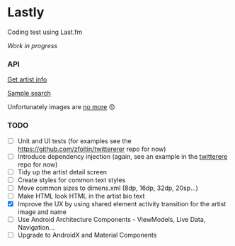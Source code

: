 # Lastly

Coding test using Last.fm

_Work in progress_

### API

[Get artist info](https://www.last.fm/api/show/artist.getInfo)

[Sample search](https://ws.audioscrobbler.com/2.0/?method=artist.getinfo&artist=Cher&api_key=5abe1e36c731df9fe52f884ce99455ec&format=json)

Unfortunately images are [no more](https://getsatisfaction.com/lastfm/topics/api-announcement-dac8oefw5vrxq) 😞

### TODO

- [ ] Unit and UI tests (for examples see the https://github.com/zfoltin/twittererer repo for now)
- [ ] Introduce dependency injection (again, see an example in the [twitterere](https://github.com/zfoltin/twittererer) repo for now)
- [ ] Tidy up the artist detail screen
- [ ] Create styles for common text styles
- [ ] Move common sizes to dimens.xml (8dp, 16dp, 32dp, 20sp...)
- [ ] Make HTML look HTML in the artist bio text
- [x] Improve the UX by using shared element activity transition for the artist image and name
- [ ] Use Android Architecture Components - ViewModels, Live Data, Navigation...
- [ ] Upgrade to AndroidX and Material Components
